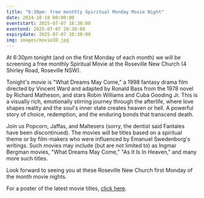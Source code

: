 ```yaml
---
title: "6:30pm: free monthly Spiritual Monday Movie Night"
date: 2024-10-18 00:00:00
eventstart: 2025-07-07 18:30:00
eventend: 2025-07-07 20:30:00
expirydate: 2025-07-07 20:30:00
img: images/movieID.jpg
---
```


At 6:30pm tonight (and on the first Monday of each month) we will be screening a free monthly Spiritual Movie at the Roseville New Church (4 Shirley Road, Roseville NSW).

Tonight's movie is "What Dreams May Come," a 1998 fantasy drama film directed by Vincent Ward and adapted by Ronald Bass from the 1978 novel by Richard Matheson, and stars Robin Williams and Cuba Gooding Jr. This is a visually rich, emotionally stirring journey through the afterlife, where love shapes reality and the soul's inner state creates heaven or hell. A powerful story of choice, redemption, and the enduring bonds that transcend death.

Join us Popcorn, Jaffas, and Maltesers (sorry, the dentist said Fantales have been discontinued).
The movies will be titles based on a spiritual theme or by film-makers who were influenced by Emanuel Swedenborg's writings.
Such movies may include (but are not limited to) as Ingmar Bergman movies, "What Dreams May Come," "As It Is In Heaven," and many more such titles.

Look forward to seeing you at these Roseville New Church first Monday of the month movie nights.

For a poster of the latest movie titles, [click here](https://static.swedenborg.com.au/pdf/fliers/SpiritualMovieNightsPoster.pdf).